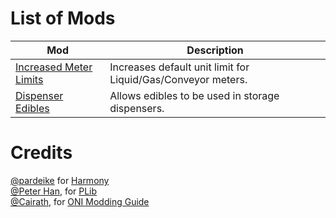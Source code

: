# List of Mods
|**Mod**|**Description**|
|---|---|
|[Increased Meter Limits](https://steamcommunity.com/sharedfiles/filedetails/?id=2839508628)|Increases default unit limit for Liquid/Gas/Conveyor meters.|
|[Dispenser Edibles](https://steamcommunity.com/sharedfiles/filedetails/?id=2839845786)|Allows edibles to be used in storage dispensers.|

# Credits
[@pardeike](https://github.com/pardeike) for [Harmony](https://github.com/pardeike/Harmony)  
[@Peter Han](https://github.com/peterhaneve), for [PLib](https://github.com/peterhaneve/ONIMods/tree/main/PLib)  
[@Cairath](https://github.com/Cairath), for [ONI Modding Guide](https://github.com/Cairath/Oxygen-Not-Included-Modding)  
